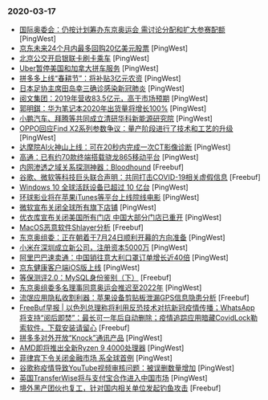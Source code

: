 ### 2020-03-17

* [国际奥委会：仍按计划筹办东京奥运会 需讨论分配和扩大参赛配额](https://www.pingwest.com/w/207003) [PingWest]
* [京东未来24个月内最多回购20亿美元股票](https://www.pingwest.com/w/207002) [PingWest]
* [北京公交开启银联卡刷卡乘车](https://www.pingwest.com/w/207001) [PingWest]
* [Uber暂停美国和加拿大拼车服务](https://www.pingwest.com/w/207000) [PingWest]
* [拼多多上线“春耕节”：将补贴3亿元农资](https://www.pingwest.com/w/206999) [PingWest]
* [日本足协主席田岛幸三确诊感染新冠肺炎](https://www.pingwest.com/w/206998) [PingWest]
* [阅文集团：2019年营收83.5亿元，高于市场预期](https://www.pingwest.com/w/206996) [PingWest]
* [郭明錤：华为笔记本2020年出货量将增长100%](https://www.pingwest.com/w/206995) [PingWest]
* [小鹏汽车、拜腾等共同成立清研华科新能源研究院](https://www.pingwest.com/w/206994) [PingWest]
* [OPPO回应Find X2系列参数争议：量产阶段进行了技术和工艺的升级](https://www.pingwest.com/w/206992) [PingWest]
* [达摩院AI火神山上线：可在20秒内完成一次CT影像诊断](https://www.pingwest.com/w/206993) [PingWest]
* [高通：已有约70款终端搭载骁龙865移动平台](https://www.pingwest.com/w/206991) [PingWest]
* [内网渗透之域关系探测神器：Bloodhound](https://www.freebuf.com/sectool/228329.html) [Freebuf]
* [谷歌、微软等科技巨头联合声明：共同打击COVID-19相关虚假信息](https://www.freebuf.com/news/230660.html) [Freebuf]
* [Windows 10 全球活跃设备已超过 10 亿台](https://www.pingwest.com/w/206990) [PingWest]
* [环球影业将在苹果iTunes等平台上线院线电影](https://www.pingwest.com/w/206987) [PingWest]
* [微软宣布关闭全球所有旗下店铺](https://www.pingwest.com/w/206981) [PingWest]
* [优衣库宣布关闭美国所有门店 中国大部分门店已重开](https://www.pingwest.com/w/206979) [PingWest]
* [MacOS恶意软件Shlayer分析](https://www.freebuf.com/articles/network/227482.html) [Freebuf]
* [东京奥组委：正在朝着于7月24日顺利开幕的方向准备](https://www.pingwest.com/w/206976) [PingWest]
* [小米在深圳成立新公司，注册资本5000万](https://www.pingwest.com/w/206974) [PingWest]
* [阿里巴巴速卖通：中国销往意大利口罩订单增长近40倍](https://www.pingwest.com/w/206973) [PingWest]
* [京东健康客户端iOS版上线](https://www.pingwest.com/w/206972) [PingWest]
* [等保测评2.0：MySQL身份鉴别（下）](https://www.freebuf.com/articles/database/228104.html) [Freebuf]
* [东京奥组委多名理事同意奥运会推迟至2022年](https://www.pingwest.com/w/206968) [PingWest]
* [流氓应用隐私收割利器：苹果设备剪贴板泄漏GPS信息隐患分析](https://www.freebuf.com/articles/terminal/228485.html) [Freebuf]
* [FreeBuf早报 | 以色列总理称将利用反恐技术对抗新冠疫情传播；WhatsApp将支持“阅后即焚”：最长可一年后自动删除；疫情追踪应用暗藏CovidLock勒索软件，下载安装请留心](https://www.freebuf.com/news/230567.html) [Freebuf]
* [拼多多对外开放“Knock”通讯产品](https://www.pingwest.com/w/206965) [PingWest]
* [AMD即将推出全新Ryzen 9 4000处理器](https://www.pingwest.com/w/206964) [PingWest]
* [菲律宾下令关闭金融市场 系全球首例](https://www.pingwest.com/w/206963) [PingWest]
* [谷歌称疫情导致YouTube视频审核问题：被误删数量增加](https://www.pingwest.com/w/206962) [PingWest]
* [英国TransferWise将与支付宝合作进入中国市场](https://www.pingwest.com/w/206961) [PingWest]
* [境外黑产团伙也复工，针对国内相关单位发起钓鱼攻击](https://www.freebuf.com/articles/system/229983.html) [Freebuf]
